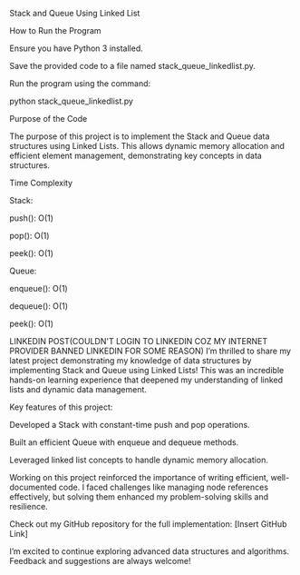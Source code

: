 Stack and Queue Using Linked List

How to Run the Program

Ensure you have Python 3 installed.

Save the provided code to a file named stack_queue_linkedlist.py.

Run the program using the command:

python stack_queue_linkedlist.py

Purpose of the Code

The purpose of this project is to implement the Stack and Queue data structures using Linked Lists. This allows dynamic memory allocation and efficient element management, demonstrating key concepts in data structures.

Time Complexity

Stack:

push(): O(1)

pop(): O(1)

peek(): O(1)

Queue:

enqueue(): O(1)

dequeue(): O(1)

peek(): O(1)


LINKEDIN POST(COULDN'T LOGIN TO LINKEDIN COZ MY INTERNET PROVIDER BANNED LINKEDIN FOR SOME REASON)
I’m thrilled to share my latest project demonstrating my knowledge of data structures by implementing Stack and Queue using Linked Lists! This was an incredible hands-on learning experience that deepened my understanding of linked lists and dynamic data management.

Key features of this project:

Developed a Stack with constant-time push and pop operations.

Built an efficient Queue with enqueue and dequeue methods.

Leveraged linked list concepts to handle dynamic memory allocation.

Working on this project reinforced the importance of writing efficient, well-documented code. I faced challenges like managing node references effectively, but solving them enhanced my problem-solving skills and resilience.

Check out my GitHub repository for the full implementation: [Insert GitHub Link]

I’m excited to continue exploring advanced data structures and algorithms. Feedback and suggestions are always welcome!

